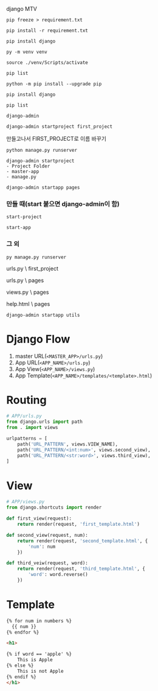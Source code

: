django MTV



`pip freeze > requirement.txt`

`pip install -r requirement.txt`

`pip install django`



`py -m venv venv`

`source ./venv/Scripts/activate`

`pip list`

`python -m pip install --upgrade pip`

`pip install django`

`pip list`

`django-admin`

`django-admin startproject first_project`



만들고나서 FIRST_PROJECT로 이름 바꾸기



`python manage.py runserver`



```
django-admin startproject
- Project Folder
- master-app
- manage.py
```



`django-admin startapp pages`





### 만들 때(start 붙으면 django-admin이 함)

`start-project`

`start-app`

### 그 외

`py manage.py runserver`



urls.py \ first_project

urls.py \ pages

views.py \ pages

help.html \ pages





`django-admin startapp utils`





# Django Flow

1. master URL(`<MASTER_APP>/urls.py`)
2. App URL(`<APP_NAME>/urls.py`)
3. App View(`<APP_NAME>/views.py`)
4. App Template(`<APP_NAME>/templates/<template>.html`)



# Routing

```python
# APP/urls.py
from django.urls import path
from . import views

urlpatterns = [
    path('URL_PATTERN', views.VIEW_NAME),
    path('URL_PATTERN/<int:num>', views.second_view),
    path('URL_PATTERN/<str:word>', views.third_view),
]
```



# View

```python
# APP/views.py
from django.shortcuts import render

def first_view(request):
    return render(request, 'first_template.html')

def second_view(request, num):
    return render(request, 'second_template.html', {
        'num': num
    })

def third_veiw(request, word):
    return render(request, 'third_template.html', {
        'word': word.reverse()
    })
```



# Template

```html
{% for num in numbers %}
  {{ num }}
{% endfor %}

<h1>

{% if word == 'apple' %}
    This is Apple
{% else %}
    This is not Apple
{% endif %}
</h1>


```

